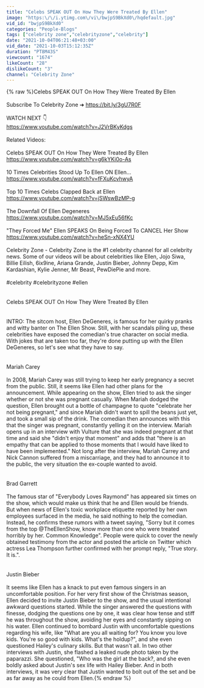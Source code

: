 ```yaml
---
title: "Celebs SPEAK OUT On How They Were Treated By Ellen"
image: "https:\/\/i.ytimg.com\/vi\/bwjpS9BkXd0\/hqdefault.jpg"
vid_id: "bwjpS9BkXd0"
categories: "People-Blogs"
tags: ["celebrity zone","celebrityzone","celebrity"]
date: "2021-10-04T06:21:48+03:00"
vid_date: "2021-10-03T15:12:35Z"
duration: "PT8M43S"
viewcount: "1674"
likeCount: "28"
dislikeCount: "3"
channel: "Celebrity Zone"
---
```

{% raw %}Celebs SPEAK OUT On How They Were Treated By Ellen<br /><br />Subscribe To Celebrity Zone ➜ <a rel="nofollow" target="blank" href="https://bit.ly/3gU7R0F">https://bit.ly/3gU7R0F</a><br /><br />WATCH NEXT 👇<br /><a rel="nofollow" target="blank" href="https://www.youtube.com/watch?v=J2VrBKyKdgs">https://www.youtube.com/watch?v=J2VrBKyKdgs</a><br /><br />Related Videos:<br /><br />Celebs SPEAK OUT On How They Were Treated By Ellen<br /><a rel="nofollow" target="blank" href="https://www.youtube.com/watch?v=g6kYKi0o-As">https://www.youtube.com/watch?v=g6kYKi0o-As</a><br /><br />10 Times Celebrities Stood Up To Ellen ON Ellen...<br /><a rel="nofollow" target="blank" href="https://www.youtube.com/watch?v=fFXuKcvhwyA">https://www.youtube.com/watch?v=fFXuKcvhwyA</a><br /><br />Top 10 Times Celebs Clapped Back at Ellen<br /><a rel="nofollow" target="blank" href="https://www.youtube.com/watch?v=jSWswBzMP-g">https://www.youtube.com/watch?v=jSWswBzMP-g</a><br /><br />The Downfall Of Ellen Degeneres<br /><a rel="nofollow" target="blank" href="https://www.youtube.com/watch?v=MJ5xEu56fKc">https://www.youtube.com/watch?v=MJ5xEu56fKc</a><br /><br />&quot;They Forced Me&quot; Ellen SPEAKS On Being Forced To CANCEL Her Show<br /><a rel="nofollow" target="blank" href="https://www.youtube.com/watch?v=heSn-xNX4YU">https://www.youtube.com/watch?v=heSn-xNX4YU</a><br /><br />Celebrity Zone - Celebrity Zone is the #1 celebrity channel for all celebrity news. Some of our videos will be about celebrities like Ellen, Jojo Siwa, Billie Eilish, 6ix9ine, Ariana Grande, Justin Bieber, Johnny Depp, Kim Kardashian, Kylie Jenner, Mr Beast, PewDiePie and more. <br /><br />#celebrity #celebrityzone #ellen<br /><br /><br />Celebs SPEAK OUT On How They Were Treated By Ellen<br /><br /><br />INTRO: The sitcom host, Ellen DeGeneres, is famous for her quirky pranks and witty banter on The Ellen Show. Still, with her scandals piling up, these celebrities have exposed the comedian's true character on social media. With jokes that are taken too far, they're done putting up with the Ellen DeGeneres, so let's see what they have to say.<br /><br /><br />Mariah Carey<br /><br />In 2008, Mariah Carey was still trying to keep her early pregnancy a secret from the public. Still, it seems like Ellen had other plans for the announcement. While appearing on the show, Ellen tried to ask the singer whether or not she was pregnant casually. When Mariah dodged the question, Ellen brought out a bottle of champagne to quote &quot;celebrate her not being pregnant,&quot; and since Mariah didn't want to spill the beans just yet, and took a small sip of the drink. The comedian then announces with this that the singer was pregnant, constantly yelling it on the interview. Mariah opens up in an interview with Vulture that she was indeed pregnant at that time and said she &quot;didn't enjoy that moment&quot; and adds that &quot;there is an empathy that can be applied to those moments that I would have liked to have been implemented.&quot; Not long after the interview, Mariah Carrey and Nick Cannon suffered from a miscarriage, and they had to announce it to the public, the very situation the ex-couple wanted to avoid. <br /><br /><br />Brad Garrett<br /><br />The famous star of &quot;Everybody Loves Raymond&quot; has appeared six times on the show, which would make us think that he and Ellen would be friends. But when news of Ellen's toxic workplace etiquette reported by her own employees surfaced in the media, he said nothing to help the comedian. Instead, he confirms these rumors with a tweet saying, &quot;Sorry but it comes from the top @TheEllenShow, know more than one who were treated horribly by her. Common Knowledge&quot;. People were quick to cover the newly obtained testimony from the actor and posted the article on Twitter which actress Lea Thompson further confirmed with her prompt reply, &quot;True story. It is.&quot;. <br /><br /><br />Justin Bieber<br /><br />It seems like Ellen has a knack to put even famous singers in an uncomfortable position. For her very first show of the Christmas season, Ellen decided to invite Justin Bieber to the show, and the usual intentional awkward questions started. While the singer answered the questions with finesse, dodging the questions one by one, it was clear how tense and stiff he was throughout the show, avoiding her eyes and constantly sipping on his water. Ellen continued to bombard Justin with uncomfortable questions regarding his wife, like &quot;What are you all waiting for? You know you love kids. You're so good with kids. What's the holdup?&quot;, and she even questioned Hailey's culinary skills. But that wasn't all. In two other interviews with Justin, she flashed a leaked nude photo taken by the paparazzi. She questioned, &quot;Who was the girl at the back?, and she even boldly asked about Justin's sex life with Hailey Bieber. And in both interviews, it was very clear that Justin wanted to bolt out of the set and be as far away as he could from Ellen.{% endraw %}
